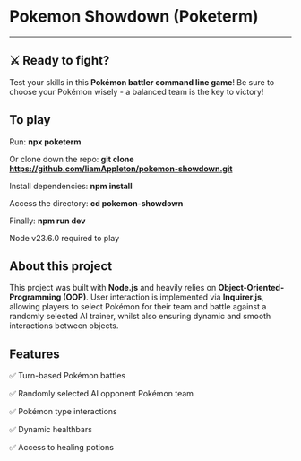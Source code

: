 # Pokemon Showdown (Poketerm)

---

## ⚔️ Ready to fight?

Test your skills in this **Pokémon battler command line game**! Be sure to choose your Pokémon wisely - a balanced team is the key to victory!

## To play

Run: **npx poketerm**

Or clone down the repo: **git clone https://github.com/liamAppleton/pokemon-showdown.git**

Install dependencies: **npm install**

Access the directory: **cd pokemon-showdown**

Finally: **npm run dev**

Node v23.6.0 required to play

## About this project

This project was built with **Node.js** and heavily relies on **Object-Oriented-Programming (OOP)**.
User interaction is implemented via **Inquirer.js**, allowing players to select Pokémon for their team and battle against a randomly selected AI trainer, whilst also ensuring dynamic and smooth interactions between objects.

## Features

✅ Turn-based Pokémon battles

✅ Randomly selected AI opponent Pokémon team

✅ Pokémon type interactions

✅ Dynamic healthbars

✅ Access to healing potions
